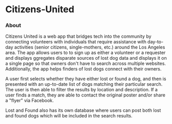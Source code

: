 # Citizens-United

### About
Citizens United is a web app that bridges tech into the community by connecting volunteers with individuals that require assistance with day-to-day activities (senior citizens, single-mothers, etc.) around the Los Angeles area. The app allows users to to sign up as either a volunteer or a requester and displays ggregates disparate sources of lost dog data and displays it on a single page so that owners don't have to search across multiple websites. Additionally, the app helps finders of lost dogs connect with their owners.

A user first selects whether they have either lost or found a dog, and then is presented with an up-to-date list of dogs matching their particular search. The user is then able to filter the results by location and description. If a user finds a match, they are able to contact the original poster and/or share a "flyer" via Facebook.

Lost and Found also has its own database where users can post both lost and found dogs which will be included in the search results.